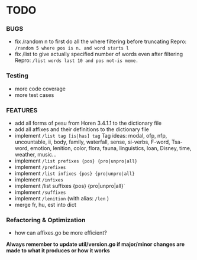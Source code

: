 # TODO

### BUGS

- fix /random n to first do all the where filtering before truncating 
  Repro:
  `/random 5 where pos is n. and word starts l`
- fix /list to give actually specified number of words even after filtering
  Repro:
  `/list words last 10 and pos not-is meme.`

### Testing

- more code coverage
- more test cases

### FEATURES

- add all forms of pesu from Horen 3.4.1.1 to the dictionary file
- add all affixes and their definitions to the dictionary file
- implement `/list tag [is|has] tag`
  Tag ideas:
  modal, ofp, nfp, uncountable, ii, body, family,
  waterfall, sense, si-verbs, F-word, Tsa-word,
  emotion, lenition, color, flora, fauna, linguistics,
  loan, Disney, time, weather, music...
- implement `/list prefixes {pos} {pro|unpro|all}`
- implement `/prefixes`
- implement `/list infixes {pos} {pro|unpro|all}`
- implement `/infixes`
- implement /list suffixes {pos} {pro|unpro|all}`
- implement `/suffixes`
- implement `/lenition` (with alias: `/len` )
- merge fr, hu, est into dict

### Refactoring & Optimization

- how can affixes.go be more efficient?

**Always remember to update util/version.go if major/minor changes are made 
to what it produces or how it works**
